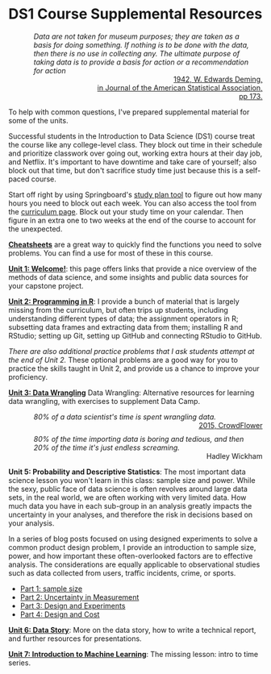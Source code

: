 <style scoped> @import url("rmd_doc_suffix.css"); </style>
# DS1 Course Supplemental Resources

<div style="margin-top:10px; margin-left:50px; margin-right:20px; font-style:italic">Data are not taken for museum purposes; they are taken as a basis for doing something. If nothing is to be done with the data, then there is no use in collecting any. The ultimate purpose of taking data is to provide a basis for action or a recommendation for action</div>
<div style="text-align:right"><a href="https://www.tandfonline.com/doi/abs/10.1080/01621459.1942.10500624" target="_blank">1942, W. Edwards Deming, <br>in Journal of the American Statistical Association, <br>pp 173.</a></div>

To help with common questions, I've prepared supplemental material for some of the units.

Successful students in the Introduction to Data Science (DS1) course treat the course like any college-level class. They block out time in their schedule and prioritize classwork over going out, working extra hours at their day job, and Netflix. It's important to have downtime and take care of yourself; also block out that time, but don't sacrifice study time just because this is a self-paced course.

Start off right by using Springboard's [study plan tool](https://www.springboard.com/workshops/data-science/learn/#/study-plan) to figure out how many hours you need to block out each week. You can also access the tool from the [curriculum page](https://www.springboard.com/workshops/data-science/learn/#/curriculum/). Block out your study time on your calendar. Then figure in an extra one to two weeks at the end of the course to account for the unexpected.

**[Cheatsheets](Cheatsheets.md)** are a great way to quickly find the functions you need to solve problems. You can find a use for most of these in this course.

**[Unit 1: Welcome!](DS1_supplement_U1.md)**: this page offers links that provide a nice overview of the methods of data science, and some insights and public data sources for your capstone project.

**[Unit 2: Programming in R](DS1_supplement_U2.md)**: I provide a bunch of material that is largely missing from the curriculum, but often trips up students, including understanding different types of data; the assignment operators in R; subsetting data frames and extracting data from them; installing R and RStudio; setting up Git, setting up GitHub and connecting RStudio to GitHub.

*There are also additional practice problems that I ask students attempt at the end of Unit 2.* These optional problems are a good way for you to practice the skills taught in Unit 2, and provide us a chance to improve your proficiency.

**[Unit 3: Data Wrangling](DS1_supplement_U3.md)** Data Wrangling: Alternative resources for learning data wrangling, with exercises to supplement Data Camp.

<div style="margin-top:10px; margin-left:50px; margin-right:20px; font-style:italic">80% of a data scientist's time is spent wrangling data.</div>
<div style="text-align:right"><a href="https://www.computerworld.com/article/2902920/the-data-science-ecosystem-part-2-data-wrangling.html" target="_blank">2015, CrowdFlower</a></div>

<div style="margin-top:10px; margin-left:50px; margin-right:20px; font-style:italic">80% of the time importing data is boring and tedious, and then 20% of the time it's just endless screaming.</div>
<div style="text-align:right">Hadley Wickham</div>

**Unit 5: Probability and Descriptive Statistics**: The most important data science lesson you won't learn in this class: sample size and power. While the sexy, public face of data science is often revolves around large data sets, in the real world, we are often working with very limited data. How much data you have in each sub-group in an analysis greatly impacts the uncertainty in your analyses, and therefore the risk in decisions based on your analysis.

In a series of blog posts focused on using designed experiments to solve a common product design problem, I provide an introduction to sample size, power, and how important these often-overlooked factors are to effective analysis. The considerations are equally applicable to observational studies such as data collected from users, traffic incidents, crime, or sports.

* [Part 1: sample size](https://tomhopper.me/2014/11/14/sample-size-matters/)
* [Part 2: Uncertainty in Measurement](https://tomhopper.me/2014/11/21/sample-size-matters-uncertainty-in-measurement/)
* [Part 3: Design and Experiments](https://tomhopper.me/2014/11/28/sample-size-matters-design-and-experiments/)
* [Part 4: Design and Cost](https://tomhopper.me/2014/12/05/sample-size-matters-design-and-cost/)

**[Unit 6: Data Story](DS1_supplement_U6.md)**: More on the data story, how to write a technical report, and further resources for presentations.

**[Unit 7: Introduction to Machine Learning](DS1_supplement_U7.md)**: The missing lesson: intro to time series.

